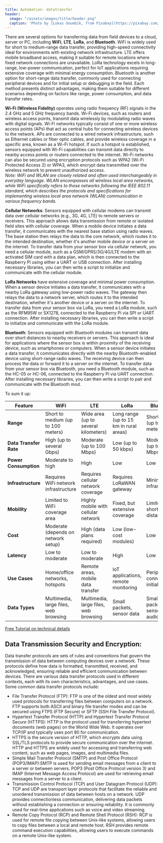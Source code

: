```yaml
---
title: Automation- datatransfer
header:
  image: "/assets/images/title/header.png"
  caption: 'Photo by [Lukas Goumbik, from Pixabay](https://pixabay.com/de/users/goumbik-3752482/?utm_source=link-attribution&utm_medium=referral&utm_campaign=image&utm_content=2055522){:target="_blank"}'
---
```



There are several options for transferring data from field devices to a cloud, server or PC, including **WiFi**, **LTE**, **LoRa**, and **Bluetooth**. WiFi is widely used for short to medium-range data transfer, providing high-speed connectivity ideal for environments with existing network infrastructure. LTE offers mobile broadband access, making it suitable for remote locations where fixed network connections are unavailable. LoRa technology excels in long-range, low-power communication, perfect for IoT applications requiring extensive coverage with minimal energy consumption. Bluetooth is another option for short-range data transfer, commonly used for connecting peripheral devices and for initial setup or debugging in the field. Each method presents distinct advantages, making them suitable for different scenarios depending on factors like range, power consumption, and data transfer rates.  

**Wi-Fi (Wireless Fidelity)** operates using radio frequency (RF) signals in the 2.4 GHz and 5 GHz frequency bands. Wi-Fi devices, such as routers and wireless access points, transmit data wirelessly by modulating radio waves with digital signals. Wi-Fi networks typically consist of one or more wireless access points (APs) that act as central hubs for connecting wireless devices to the network. APs are connected to a wired network infrastructure, such as Ethernet cables or fiber optic cables, and provide wireless coverage in a specific area, known as a Wi-Fi hotspot. If such a hotspot is established, sensors equipped with Wi-Fi capabilities can transmit data directly to nearby access points or routers connected to the internet. Wi-Fi networks can also be secured using encryption protocols such as WPA2 (Wi-Fi Protected Access 2) or WPA3, which encrypt data transmitted over the wireless network to prevent unauthorized access.  
*Note: WiFi and WLAN are closely related and often used interchangeably in everyday language. WLAN encompasses all wireless local area networks, while WiFi specifically refers to those networks following the IEEE 802.11 standard, which describes the protocols and specifications for implementing wireless local area network (WLAN) communication in various frequency bands.*

**Cellular Networks**: Sensors equipped with cellular modems can transmit data over cellular networks (e.g., 3G, 4G, LTE) to remote servers or receivers. This approach allows data transmission from remote or isolated field sites with cellular coverage. When a mobile device initiates a data transfer, it communicates with the nearest base station using radio waves. The base station then relays the data to the core network, which routes it to the intended destination, whether it's another mobile device or a server on the internet. To transfer data from your sensor box via cellular network, you need a cellular module, such as a GSM/GPRS/3G/4G/LTE modem with an activated SIM card with a data plan, which is then connected to the Raspberry Pi using either a UART or USB connection. After installing necessary libraries, you can then write a script to initialize and communicate with the cellular module.

**LoRa Networks** have extensive coverage and minimal power consumption. When a sensor device initiates a data transfer, it communicates with a nearby LoRa gateway using low-power radio waves. The gateway then relays the data to a network server, which routes it to the intended destination, whether it's another device or a server on the internet. To transfer data from your sensor box via LoRa, you need a LoRa module, such as the RFM95W or SX1278, connected to the Raspberry Pi via SPI or UART connection. After installing necessary libraries, you can then write a script to initialize and communicate with the LoRa module.

**Bluetooth**: Sensors equipped with Bluetooth modules can transmit data over short distances to nearby receivers or servers. This approach is ideal for applications where the sensor box is within proximity of the receiving device, such as smartphones or computers. When a sensor device initiates a data transfer, it communicates directly with the nearby Bluetooth-enabled device using short-range radio waves. The receiving device can then process the data or forward it to a server on the internet. To transfer data from your sensor box via Bluetooth, you need a Bluetooth module, such as the HC-05 or HC-06, connected to the Raspberry Pi via UART connection. After installing necessary libraries, you can then write a script to pair and communicate with the Bluetooth mod.  


To sum it up:  

| **Feature**         | **WiFi**                                | **LTE**                           | **LoRa**                              | **Bluetooth**                       |
|---------------------|-----------------------------------------|-----------------------------------|---------------------------------------|-------------------------------------|
| **Range**           | Short to medium (up to 100 meters)      | Wide area (up to several kilometers) | Long range (up to 15 km in rural areas) | Short range (up to 100 meters)      |
| **Data Transfer Rate** | High (up to several Gbps)             | Moderate (up to 100 Mbps)         | Low (up to 50 kbps)                   | Moderate (up to 2 Mbps)             |
| **Power Consumption**  | Moderate to high                     | High                              | Low                                   | Low                                 |
| **Infrastructure**     | Requires WiFi network infrastructure | Requires cellular network coverage | Requires LoRaWAN gateway             | Minimal infrastructure              |
| **Mobility**           | Limited to WiFi coverage area        | Highly mobile with cellular network | Fixed, but extensive coverage        | Limited to short distances          |
| **Cost**               | Moderate (depends on network setup)  | High (data plans required)        | Low (low-cost modules)                | Low                                 |
| **Latency**            | Low to moderate                      | Low to moderate                   | High                                  | Low                                 |
| **Use Cases**          | Home/office networks, hotspots       | Remote areas, mobile data transfer | IoT applications, remote monitoring  | Peripheral connections, initial setup |
| **Data Types**            | Multimedia, large files, web browsing | Multimedia, large files, web browsing | Small packets, sensor data              | Small packets, sensor data, audio     |  

[Free Tutorial on technical details](https://oer.vhb.org/edu-sharing/components/render/ab43ab22-ed46-4902-ad33-70a33bea981f?id=5b9e74ec-eb54-4591-951e-1f892b483d8e)



## Data Transmission Security and Encryption:

Data transfer protocols are sets of rules and conventions that govern the transmission of data between computing devices over a network. These protocols define how data is formatted, transmitted, received, and acknowledged, ensuring reliable and efficient communication between devices. There are various data transfer protocols used in different contexts, each with its own characteristics, advantages, and use cases. Some common data transfer protocols include:  

- File Transfer Protocol (FTP): FTP is one of the oldest and most widely used protocols for transferring files between computers on a network. FTP supports both ASCII and binary file transfer modes and can be secured using FTPS (FTP Secure) or SFTP (SSH File Transfer Protocol).  
- Hypertext Transfer Protocol (HTTP) and Hypertext Transfer Protocol Secure (HTTPS): HTTP is the protocol used for transferring hypertext documents (web pages) on the World Wide Web. It operates over TCP/IP and typically uses port 80 for communication.  
- HTTPS is the secure version of HTTP, which encrypts data using SSL/TLS protocols to provide secure communication over the internet. HTTP and HTTPS are widely used for accessing and transferring web content, such as web pages, images, and multimedia files.  
- Simple Mail Transfer Protocol (SMTP) and Post Office Protocol (POP3/IMAP):SMTP is used for sending email messages from a client to a server or between servers. POP3 (Post Office Protocol version 3) and IMAP (Internet Message Access Protocol) are used for retrieving email messages from a server to a client.  
-  Transmission Control Protocol (TCP) and User Datagram Protocol (UDP): TCP and UDP are transport layer protocols that facilitate the reliable and unordered transmission of data between hosts on a network. UDP provides connectionless communication, delivering data packets without establishing a connection or ensuring reliability. It is commonly used for real-time applications such as voice and video streaming.  
- Remote Copy Protocol (RCP) and Remote Shell Protocol (RSH): RCP is used for remote file copying between Unix-like systems, allowing users to copy files between a local and remote host. RSH provides remote command execution capabilities, allowing users to execute commands on a remote Unix-like system.  
